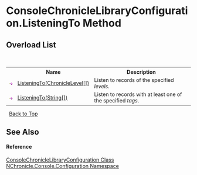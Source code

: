 # ConsoleChronicleLibraryConfiguration.ListeningTo Method 
 


## Overload List
&nbsp;<table><tr><th></th><th>Name</th><th>Description</th></tr><tr><td>![Public method](media/pubmethod.gif "Public method")</td><td><a href="M_NChronicle_Console_Configuration_ConsoleChronicleLibraryConfiguration_ListeningTo.md">ListeningTo(ChronicleLevel[])</a></td><td>
Listen to records of the specified *levels*.</td></tr><tr><td>![Public method](media/pubmethod.gif "Public method")</td><td><a href="M_NChronicle_Console_Configuration_ConsoleChronicleLibraryConfiguration_ListeningTo_1.md">ListeningTo(String[])</a></td><td>
Listen to records with at least one of the specified *tags*.</td></tr></table>&nbsp;
<a href="#consolechroniclelibraryconfiguration.listeningto-method">Back to Top</a>

## See Also


#### Reference
<a href="T_NChronicle_Console_Configuration_ConsoleChronicleLibraryConfiguration.md">ConsoleChronicleLibraryConfiguration Class</a><br /><a href="N_NChronicle_Console_Configuration.md">NChronicle.Console.Configuration Namespace</a><br />
